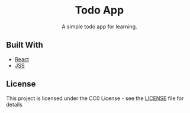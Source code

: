 <h1 align="center">Todo App</h1>
<p align="center">A simple todo app for learning.</p>

## Built With

- [React](https://reactjs.org/)
- [JSS](https://cssinjs.org/)

## License

This project is licensed under the CC0 License - see the [LICENSE](LICENSE) file for details
